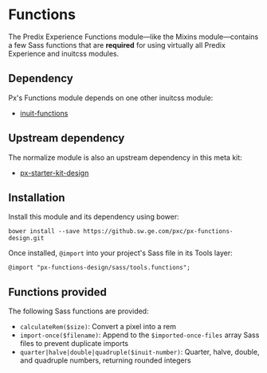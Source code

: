 # Functions

The Predix Experience Functions module—like the Mixins module—contains a few Sass functions that are **required** for using virtually all Predix Experience and inuitcss modules.

## Dependency

Px's Functions module depends on one other inuitcss module:

* [inuit-functions](https://github.com/inuitcss/tools.functions)

## Upstream dependency

The normalize module is also an upstream dependency in this meta kit:

* [px-starter-kit-design](https://github.sw.ge.com/pxc/px-starter-kit-design)

## Installation

Install this module and its dependency using bower:

    bower install --save https://github.sw.ge.com/pxc/px-functions-design.git

Once installed, `@import` into your project's Sass file in its Tools layer:

    @import "px-functions-design/sass/tools.functions";

## Functions provided

The following Sass functions are provided:

* `calculateRem($size)`: Convert a pixel into a rem
* `import-once($filename)`: Append to the `$imported-once-files` array Sass files to prevent duplicate imports
* `quarter|halve|double|quadruple($inuit-number)`: Quarter, halve, double, and quadruple numbers, returning rounded integers
